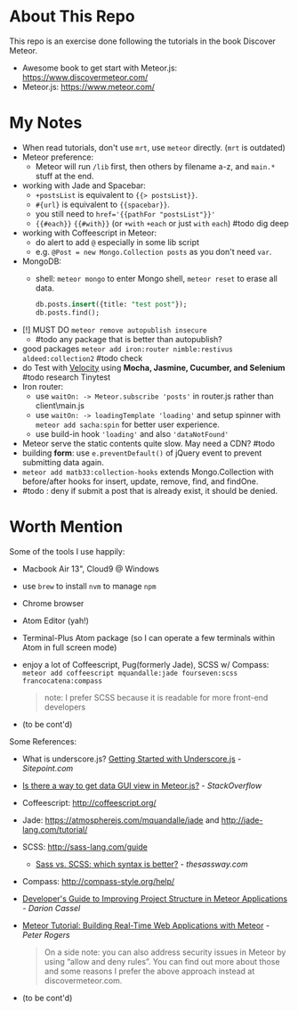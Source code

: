 # About This Repo

This repo is an exercise done following the tutorials in the book Discover Meteor.

- Awesome book to get start with Meteor.js: <https://www.discovermeteor.com/>
- Meteor.js: <https://www.meteor.com/>

# My Notes

- When read tutorials, don't use `mrt`, use `meteor` directly. (`mrt` is outdated)
- Meteor preference:
  - Meteor will run `/lib` first, then others by filename a-z, and `main.*` stuff at the end.
- working with Jade and Spacebar:
  - `+postsList` is equivalent to `{{> postsList}}`.
  - `#{url}` is equivalent to `{{spacebar}}`.
  - you still need to `href='{{pathFor "postsList"}}'`
  - `{{#each}}` `{{#with}}` (or `+with` `+each` or just `with` `each`) \#todo dig deep
- working with Coffeescript in Meteor:
  - do alert to add `@` especially in some lib script
  - e.g. `@Post = new Mongo.Collection posts` as you don't need `var`.
- MongoDB:
  - shell: `meteor mongo` to enter Mongo shell, `meteor reset` to erase all data.

    ```sql
    db.posts.insert({title: "test post"});
    db.posts.find();
    ```
- \[!\] MUST DO `meteor remove autopublish insecure`
  - \#todo any package that is better than autopublish?
- good packages `meteor add iron:router nimble:restivus aldeed:collection2` \#todo check
- do Test with [Velocity](https://github.com/meteor-velocity/velocity) using **Mocha, Jasmine, Cucumber, and Selenium** \#todo research Tinytest
- Iron router:
  - use `waitOn: -> Meteor.subscribe 'posts'` in router.js rather than client\\main.js
  - use `waitOn: -> loadingTemplate 'loading'` and setup spinner with `meteor add sacha:spin` for better user experience.
  - use build-in hook `'loading'` and also `'dataNotFound'`
- Meteor serve the static contents quite slow. May need a CDN? \#todo
- building **form**: use `e.preventDefault()` of jQuery event to prevent submitting data again.
- `meteor add matb33:collection-hooks` extends Mongo.Collection with before/after hooks for insert, update, remove, find, and findOne.
- \#todo : deny if submit a post that is already exist, it should be denied.


# Worth Mention

Some of the tools I use happily:

- Macbook Air 13", Cloud9 @ Windows
- use `brew` to install `nvm` to manage `npm`
- Chrome browser
- Atom Editor (yah!)
- Terminal-Plus Atom package (so I can operate a few terminals within Atom in full screen mode)
- enjoy a lot of Coffeescript, Pug(formerly Jade), SCSS w/ Compass: `meteor add coffeescript mquandalle:jade fourseven:scss francocatena:compass`
  > note: I prefer SCSS because it is readable for more front-end developers

- (to be cont'd)

Some References:
- What is underscore.js? [Getting Started with Underscore.js](http://www.sitepoint.com/getting-started-with-underscore-js/) *- Sitepoint.com*
- [Is there a way to get data GUI view in Meteor.js?](http://stackoverflow.com/questions/18313997/is-there-a-way-to-get-data-gui-view-in-meteor-js) *- StackOverflow*
- Coffeescript: <http://coffeescript.org/>
- Jade: <https://atmospherejs.com/mquandalle/jade> and <http://jade-lang.com/tutorial/>
- SCSS: <http://sass-lang.com/guide>
  - [Sass vs. SCSS: which syntax is better?](http://thesassway.com/editorial/sass-vs-scss-which-syntax-is-better) *- thesassway.com*
- Compass: <http://compass-style.org/help/>
- [Developer's Guide to Improving Project Structure in Meteor Applications](https://www.toptal.com/meteor/improving-project-structure-meteor-framework) *- Darion Cassel*
- [Meteor Tutorial: Building Real-Time Web Applications with Meteor](https://www.toptal.com/meteor/building-real-time-web-applications-with-meteor) *- Peter Rogers*
  > On a side note: you can also address security issues in Meteor by using “allow and deny rules”. You can find out more about those and some reasons I prefer the above approach instead at discovermeteor.com.

- (to be cont'd)
